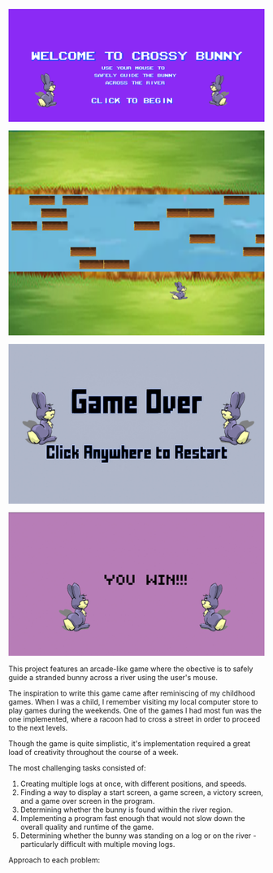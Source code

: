![](start.png)

![](game.png)

![](gameOver.jpg)

![](victory.jpg)


This project features an arcade-like game where the obective is to 
safely guide a stranded bunny across a river using the user's mouse.

The inspiration to write this game came after reminiscing of my childhood games. When I was a child, I remember visiting my local
computer store to play games during the weekends. One of the games I had most fun was the one implemented, where a racoon had to cross a street in order 
to proceed to the next levels. 


Though the game is quite simplistic, it's implementation required a great load of creativity throughout the course of a week.

The most challenging tasks consisted of: 

1) Creating multiple logs at once, with different positions, and speeds.
2) Finding a way to display a start screen, a game screen, a victory screen, and a game over screen in the program.
3) Determining whether the bunny is found within the river region.
4) Implementing a program fast enough that would not slow down the overall quality and runtime of the game.
5) Determining whether the bunny was standing on a log or on the river - particularly difficult with multiple moving logs.

Approach to each problem: 





